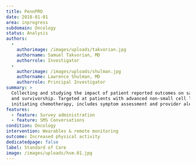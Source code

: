 ```yaml
---
title: PennPRO
date: 2018-01-01
area: inprogress
subdomain: Oncology
status: Analysis
authors:
  - 
    authorimage: /images/uploads/takvorian.jpg
    authorname: Samuel Takvorian, MD
    authorrole: Investigator
  - 
    authorimage: /images/uploads/shulman.jpg
    authorname: Lawrence Shulman, MD
    authorrole: Principal Investigator
summary: >
  Collecting and studying the impact of patient reported outcomes on satisfaction
  and survivorship. Targeted at patients with advanced non-small cell lung cancer
  initiating chemotherapy, includes symptom assessment and provider alerts
features:
  - feature: Survey administration
  - feature: SMS Conversations
condition: Oncology
intervention: Wearables & remote monitoring
outcome: Increased physical activity
dedicatedpage: false
label: Standard of Care 
image: /images/uploads/hsm.01.jpg
---
```

